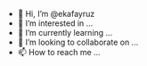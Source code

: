 - 👋 Hi, I’m @ekafayruz
- 👀 I’m interested in ...
- 🌱 I’m currently learning ...
- 💞️ I’m looking to collaborate on ...
- 📫 How to reach me ...

<!---
ekafayruz/ekafayruz is a ✨ special ✨ repository because its `README.md` (this file) appears on your GitHub profile.
You can click the Preview link to take a look at your changes.
--->
